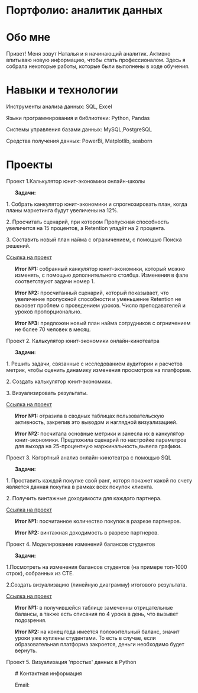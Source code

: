 # Портфолио: аналитик данных

# Обо мне

Привет! Меня зовут Наталья и я начинающий аналитик. Активно впитываю новую информацию, чтобы стать профессионалом. Здесь я собрала некоторые работы, которые были выполнены в ходе обучения.

# Навыки и технологии
<p>Инструменты анализа данных: SQL, Excel<p/>
<p>Языки программирования и библиотеки: Python, Pandas<p/>
<p>Системы управления базами данных: MySQL,PostgreSQL<p/>
<p>Средства получения данных: PowerBi, Matplotlib, seaborn<p/>

# Проекты 
<p>Проект 1.Калькулятор юнит-экономики онлайн-школы <p/>
 <ol><p><strong>Задачи:</strong> <p/> </ol>
<p>1. Собрать канкулятор юнит-экономики и спрогнозировать план, когда планы маркетинга будут увеличены на 12%. <p/>
<p>2. Просчитать сценарий, при котором Пропускная способность увеличится на 15 процентов, а Retention упадёт на 2 процента. <p/>
<p>3. Составить новый план найма с ограничением, с помощью Поиска решений. <p/>
 <a href="https://docs.google.com/spreadsheets/d/1ICNgGyPFgTprJKzbvOnNc67A4DgQExJ_/edit?usp=sharing&ouid=114268616299807272372&rtpof=true&sd=true">Ссылка на проект</a>
 <ol>
 <p><strong>Итог №1:</strong> собранный канкулятор юнит-экономики, который можно изменять, с помощью дополнительного столбца. Изменения в фале соответствуют задачи номер 1.<p/>
 <p><strong>Итог №2:</strong> просчитанный сценарий, который показывает, что увеличение пропускной способности и уменьшение Retention не вызовет проблем с проведением уроков. Число преподавателей и уроков пропорционально. <p/>
 <p><strong>Итог №3:</strong> предложен новый план найма сотрудников с огрничением не более 70 человек в месяц. <p/>
 </ol>
<p>Проект 2. Калькулятор юнит-экономики онлайн-кинотеатра <p/>
 <ol><p><strong>Задачи:</strong> <p/> </ol>
<p>1. Решить задачи, связанные с исследованием аудитории и расчетов метрик, чтобы оценить динамику изменения просмотров на платформе. <p/>
<p>2. Создать калькулятор юнит-экономики. <p/>
<p>3. Визуализировать результаты. <p/>
 <a href="https://drive.google.com/drive/folders/11sepvp8LYE2VrhKMwXl8YHwLvrh0mSr5">Ссылка на проект</a>
 <ol>
 <p><strong>Итог №1:</strong> отразила в сводных таблицах пользовательскую активность, закрепив это выводом и наглядной визуализацией. <p/>
 <p><strong>Итог №2:</strong> посчитала основные метрики и занесла их в канкулятор юнит-экономики. Предложила сценарий по настройке параметров для выхода на 25-процентную маржинальность,вывела графики. <p/>
 </ol>
<p>Проект 3. Когортный анализ онлайн-кинотеатра с помощью SQL <p/>
 <ol><p><strong>Задачи:</strong> <p/> </ol>
<p>1. Проставить каждой покупке свой ранг, которя покажет какой по счету является данная покупка в рамках всех покупок клиента. <p/>
<p>2. Получить винтажные доходимости для каждого партнера. <p/>
 <a href="https://github.com/NataliSirotenko/Portfolio/tree/main/%D0%9F%D1%80%D0%BE%D0%B5%D0%BA%D1%82%203">Ссылка на проект</a>
 <ol>
 <p><strong>Итог №1:</strong> посчитанное количество покупок в разрезе партнеров. <p/>
 <p><strong>Итог №2:</strong> винтажная доходимость в разрезе партнеров.<p/>
 </ol>
<p>Проект 4. Моделирование изменений балансов студентов<p/>
 <ol><p><strong>Задачи:</strong> <p/> </ol>
<p>1.Посмотреть на изменения балансов студентов (на примере топ-1000 строк), собранных из CTE.<p/>
<p>2.Создать визуализацию (линейную диаграмму) итогового результата.<p/>
 <a href="https://github.com/NataliSirotenko/Portfolio/blob/main/%D0%9F%D0%BE%D0%B5%D0%BA%D1%82%204.xlsx">Ссылка на проект</a>
 <ol>
 <p><strong>Итог №1:</strong> в получившейся таблице замеченны отрицательные балансы, а также есть списания по 4 урока в день, что вызывет подозрения. <p/>
 <p><strong>Итог №2:</strong> на конец года имеется положительный баланс, значит уроки уже куплены студентами. То есть в случае, если образовательная платформа 
 закроется, деньги необходимо будет вернуть.<p/>
 </ol>
 <p>Проект 5. Визуализация 'простых' данных в Python<p/>
  <a [Ссылка на проект](https://drive.google.com/file/d/1lx9KxG278bejBq4_iuTGjPr2UHOS3rNv/view)</a>
 <ol>
# Контактная информация
<p> Email: <natulya.belysheva@inbox.ru><p/>






